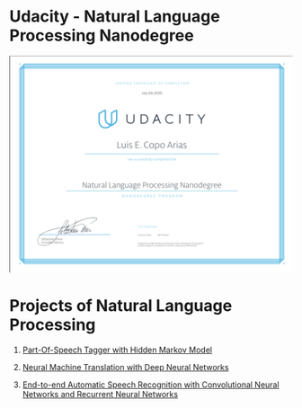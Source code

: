 # Udacity - Natural Language Processing Nanodegree

![NLP](NLP_Cert.png)

# Projects of Natural Language Processing

1. [Part-Of-Speech Tagger with Hidden Markov Model](https://github.com/lcopo/Natural-Language-Processing/tree/master/hmm-tagger-master)

2. [Neural Machine Translation with Deep Neural Networks](https://github.com/lcopo/Natural-Language-Processing/tree/master/dnn-machine-translation)

3. [End-to-end Automatic Speech Recognition with Convolutional Neural Networks and Recurrent Neural Networks](https://github.com/lcopo/Natural-Language-Processing/tree/master/speech-recognizer)
